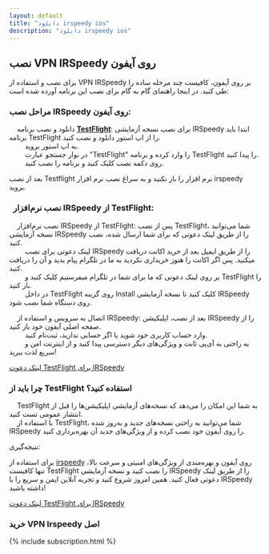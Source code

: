 ```yaml
---
layout: default
title: "دانلود irspeedy ios"
description: "دانلود irspeedy ios"
---
```



<h2>نصب VPN IRSpeedy روی آیفون</h2>
<p>برای نصب و استفاده از VPN IRSpeedy بر روی آیفون، کافیست چند مرحله ساده را طی کنید. در اینجا راهنمای گام به گام برای
    نصب این برنامه آورده شده است:</p>
<h3>مراحل نصب IRSpeedy روی آیفون:</h3>
<p>&nbsp; &nbsp; دانلود و نصب برنامه <strong><a
            href="https://apps.apple.com/us/app/testflight/id899247664">TestFlight</a></strong>: برای نصب نسخه آزمایشی
    IRSpeedy ابتدا باید برنامه TestFlight را از اپ استور دانلود و نصب کنید.<br>&nbsp; &nbsp; &nbsp; &nbsp; به اپ استور
    بروید.<br>&nbsp; &nbsp; &nbsp; &nbsp; در نوار جستجو عبارت "TestFlight" را وارد کرده و برنامه TestFlight را پیدا
    کنید.<br>&nbsp; &nbsp; &nbsp; &nbsp; روی دکمه نصب کلیک کنید و برنامه را نصب کنید.</p>
<p>بعد از نصب Testflight نرم افزار را باز نکنید و به سراغ نصب نرم افزار irspeedy بروید.</p>
<h3>&nbsp; نصب نرم‌افزار IRSpeedy از TestFlight:</h3>
<p>&nbsp; &nbsp; نصب نرم‌افزار IRSpeedy از TestFlight: پس از نصب TestFlight، شما می‌توانید نسخه آزمایشی IRSpeedy را از
    طریق لینک دعوتی که برای شما ارسال شده، نصب کنید.<br>&nbsp; &nbsp; &nbsp; &nbsp; لینک دعوتی برای نصب IRSpeedy را از
    طریق ایمیل بعد از خرید اکانت دریافت میکنید. پس اگر اکانت را هنوز خریداری نکردید به ما در تلگرام پیام بدید و آن را
    دریافت کنید.<br>&nbsp; &nbsp; &nbsp; &nbsp; بر روی لینک دعوتی که ما برای شما در تلگرام میفرستیم کلیک کنید و
    TestFlight را باز کنید.<br>&nbsp; &nbsp; &nbsp; &nbsp; در داخل TestFlight روی گزینه Install کلیک کنید تا نسخه
    آزمایشی IRSpeedy روی دستگاه شما نصب شود.</p>
<p>&nbsp; &nbsp; اتصال به سرویس و استفاده از IRSpeedy: بعد از نصب، اپلیکیشن IRSpeedy را از صفحه اصلی آیفون خود باز
    کنید.<br>&nbsp; &nbsp; &nbsp; &nbsp; وارد حساب کاربری خود شوید یا اگر حسابی ندارید، ثبت‌نام کنید.<br>&nbsp; &nbsp;
    &nbsp; &nbsp; به راحتی به آی‌پی ثابت و ویژگی‌های دیگر دسترسی پیدا کنید و از اینترنت امن و سریع لذت ببرید!</p>
<p>
    <a class="price-link btn btn-primary" href="https://testflight.apple.com/join/2JMBDp9K">لینک دعوت TestFlight برای
        IRSpeedy</a>
</p>
<h3>چرا باید از TestFlight استفاده کنید؟</h3>
<p>&nbsp; &nbsp; TestFlight به شما این امکان را می‌دهد که نسخه‌های آزمایشی اپلیکیشن‌ها را قبل از انتشار عمومی تست
    کنید.<br>&nbsp; &nbsp; با استفاده از TestFlight، شما می‌توانید به راحتی نسخه‌های جدید و به‌روز شده IRSpeedy را روی
    آیفون خود نصب کرده و از ویژگی‌های جدید آن بهره‌برداری کنید.</p>
<p>نتیجه‌گیری:</p>
<p>برای استفاده از <a href="https://irspeedy.github.io/">irspeedy</a> روی آیفون و بهره‌مندی از ویژگی‌های امنیتی و سرعت
    بالا، تنها کافیست TestFlight را نصب کنید و نسخه آزمایشی IRSpeedy را از طریق لینک دعوتی فعال کنید. همین امروز شروع
    کنید و تجربه آنلاین ایمن و سریع را با IRSpeedy داشته باشید!</p>

<p>
    <a class="price-link btn btn-primary" href="https://testflight.apple.com/join/2JMBDp9K">لینک دعوت TestFlight برای
        IRSpeedy</a>
</p>

<h3 class="text-center mt-5 mb-3">خرید VPN Irspeedy اصل</h3>
{% include subscription.html %}
